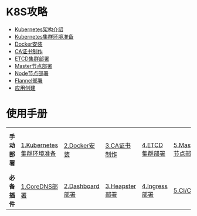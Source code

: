 # K8S攻略
- [Kubernetes架构介绍](docs/Kubernetes架构介绍.md)
- [Kubernetes集群环境准备](docs/Kubernetes集群环境准备.md)
- [Docker安装](docs/Docker安装.md)
- [CA证书制作](docs/ca.md)
- [ETCD集群部署](docs/etcd-install.md)
- [Master节点部署](docs/master.md)
- [Node节点部署](docs/node.md)
- [Flannel部署](docs/flannel.md)
- [应用创建](docs/app.md)

# 使用手册
<table border="0">
    <tr>
        <td><strong>手动部署</strong></td>
        <td><a href="docs/Kubernetes集群环境准备.md">1.Kubernetes集群环境准备</a></td>
        <td><a href="docs/docker-install.md">2.Docker安装</a></td>
        <td><a href="docs/ca.md">3.CA证书制作</a></td>
        <td><a href="docs/etcd-install.md">4.ETCD集群部署</a></td>
        <td><a href="docs/master.md">5.Master节点部署</a></td>
        <td><a href="docs/node.md">6.Node节点部署</a></td>
        <td><a href="docs/flannel.md">7.Flannel部署</a></td>
        <td><a href="docs/app.md">8.应用创建</a></td>
    </tr>
    <tr>
        <td><strong>必备插件</strong></td>
        <td><a href="docs/coredns.md">1.CoreDNS部署</a></td>
        <td><a href="docs/dashboard.md">2.Dashboard部署</a></td>
        <td><a href="docs/heapster.md">3.Heapster部署</a></td>
        <td><a href="docs/ingress.md">4.Ingress部署</a></td>
        <td><a href="https://github.com/unixhot/devops-x">5.CI/CD</a></td>
        <td><a href="docs/helm.md">6.Helm部署</a></td>
        <td><a href="docs/helm.md">6.Helm部署</a></td>
    </tr>
</table>
